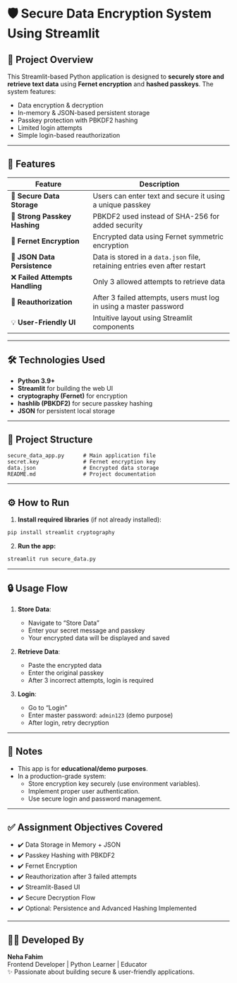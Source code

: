 # 🛡️ Secure Data Encryption System Using Streamlit

## 🔰 Project Overview

This Streamlit-based Python application is designed to **securely store and retrieve text data** using **Fernet encryption** and **hashed passkeys**. The system features:

- Data encryption & decryption
- In-memory & JSON-based persistent storage
- Passkey protection with PBKDF2 hashing
- Limited login attempts
- Simple login-based reauthorization

---

## 🚀 Features

| Feature | Description |
|--------|-------------|
| 🔐 **Secure Data Storage** | Users can enter text and secure it using a unique passkey |
| 🧠 **Strong Passkey Hashing** | PBKDF2 used instead of SHA-256 for added security |
| 🔄 **Fernet Encryption** | Encrypted data using Fernet symmetric encryption |
| 📂 **JSON Data Persistence** | Data is stored in a `data.json` file, retaining entries even after restart |
| ❌ **Failed Attempts Handling** | Only 3 allowed attempts to retrieve data |
| 🔑 **Reauthorization** | After 3 failed attempts, users must log in using a master password |
| 💡 **User-Friendly UI** | Intuitive layout using Streamlit components |

---

## 🛠️ Technologies Used

- **Python 3.9+**
- **Streamlit** for building the web UI
- **cryptography (Fernet)** for encryption
- **hashlib (PBKDF2)** for secure passkey hashing
- **JSON** for persistent local storage

---

## 📁 Project Structure

```
secure_data_app.py      # Main application file
secret.key              # Fernet encryption key
data.json               # Encrypted data storage
README.md               # Project documentation
```

---

## ⚙️ How to Run

1. **Install required libraries** (if not already installed):

```bash
pip install streamlit cryptography
```

2. **Run the app:**

```bash
streamlit run secure_data.py
```

---

## 🔒 Usage Flow

1. **Store Data**:
   - Navigate to “Store Data”
   - Enter your secret message and passkey
   - Your encrypted data will be displayed and saved

2. **Retrieve Data**:
   - Paste the encrypted data
   - Enter the original passkey
   - After 3 incorrect attempts, login is required

3. **Login**:
   - Go to “Login”
   - Enter master password: `admin123` (demo purpose)
   - After login, retry decryption

---

## 📌 Notes

- This app is for **educational/demo purposes**.
- In a production-grade system:
  - Store encryption key securely (use environment variables).
  - Implement proper user authentication.
  - Use secure login and password management.

---

## ✅ Assignment Objectives Covered

- ✔️ Data Storage in Memory + JSON
- ✔️ Passkey Hashing with PBKDF2
- ✔️ Fernet Encryption
- ✔️ Reauthorization after 3 failed attempts
- ✔️ Streamlit-Based UI
- ✔️ Secure Decryption Flow
- ✔️ Optional: Persistence and Advanced Hashing Implemented

---

## 👩‍💻 Developed By

**Neha Fahim**  
Frontend Developer | Python Learner | Educator  
✨ Passionate about building secure & user-friendly applications.